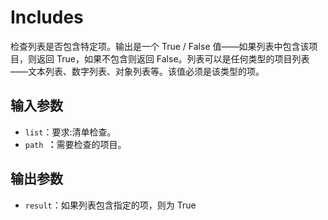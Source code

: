 # Includes

检查列表是否包含特定项。输出是一个 True / False 值——如果列表中包含该项目，则返回 True，如果不包含则返回 False。列表可以是任何类型的项目列表——文本列表、数字列表、对象列表等。该值必须是该类型的项。

## 输入参数

- `list`：要求:清单检查。
- `path `<strong>：</strong>需要检查的项目。

## 输出参数

- `result`：如果列表包含指定的项，则为 True
